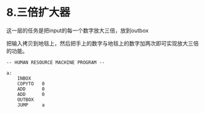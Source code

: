 # 8.三倍扩大器
这一层的任务是把input的每一个数字放大三倍，放到outbox

把输入拷贝到地毯上，然后把手上的数字与地毯上的数字加两次即可实现放大三倍的功能。
![]()
```
-- HUMAN RESOURCE MACHINE PROGRAM --

a:
    INBOX   
    COPYTO   0
    ADD      0
    ADD      0
    OUTBOX  
    JUMP     a



```